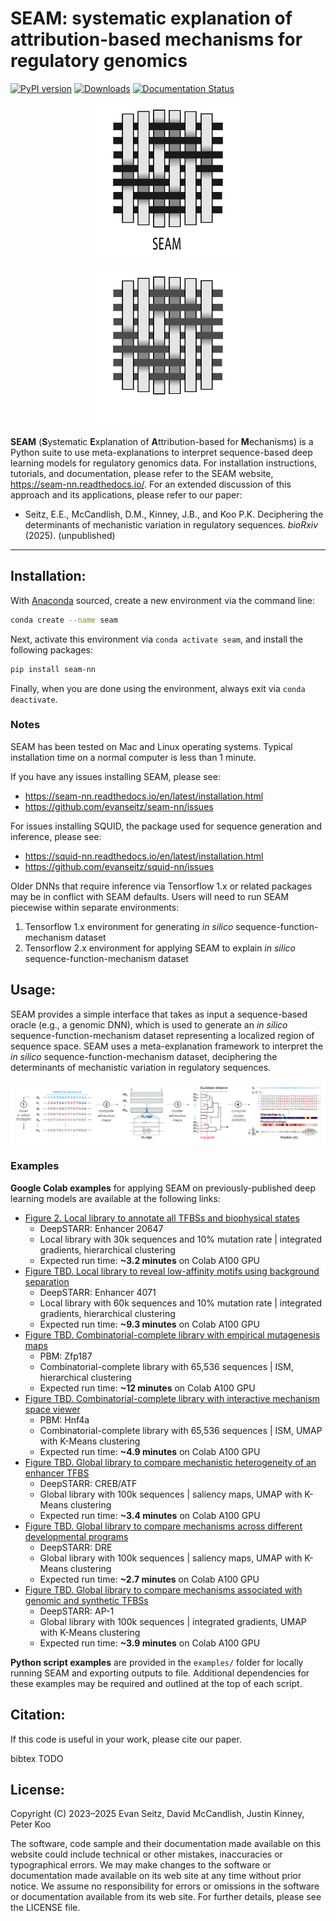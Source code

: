 SEAM: systematic explanation of attribution-based mechanisms for regulatory genomics
========================================================================
[![PyPI version](https://badge.fury.io/py/seam-nn.svg)](https://badge.fury.io/py/seam-nn)
[![Downloads](https://static.pepy.tech/badge/seam-nn)](https://pepy.tech/project/seam-nn) 
[![Documentation Status](https://readthedocs.org/projects/seam-nn/badge/?version=latest)](https://seam-nn.readthedocs.io/en/latest/?badge=latest)
<!-- [![DOI](https://zenodo.org/badge/711703377.svg)](https://zenodo.org/doi/10.5281/zenodo.11060671) -->

<p align="center">
	<img src="https://raw.githubusercontent.com/evanseitz/seam-nn/main/docs/_static/seam_logo_light.png#gh-light-mode-only" width="250" height="250">
</p>
<p align="center">
	<img src="https://raw.githubusercontent.com/evanseitz/seam-nn/main/docs/_static/seam_logo_dark.png#gh-dark-mode-only" width="250" height="250">
</p>

**SEAM** (**S**ystematic **E**xplanation of **A**ttribution-based for **M**echanisms) is a Python suite to use meta-explanations to interpret sequence-based deep learning models for regulatory genomics data. For installation instructions, tutorials, and documentation, please refer to the SEAM website, https://seam-nn.readthedocs.io/. For an extended discussion of this approach and its applications, please refer to our paper:

* Seitz, E.E., McCandlish, D.M., Kinney, J.B., and Koo P.K. Deciphering the determinants of mechanistic variation in regulatory sequences. <em>bioRxiv</em> (2025). (unpublished)
---

## Installation:

With [Anaconda](https://docs.anaconda.com/free/anaconda/install/index.html) sourced, create a new environment via the command line:

```bash
conda create --name seam
```

Next, activate this environment via `conda activate seam`, and install the following packages:

```bash
pip install seam-nn
```

Finally, when you are done using the environment, always exit via `conda deactivate`.


### Notes

SEAM has been tested on Mac and Linux operating systems. Typical installation time on a normal computer is less than 1 minute.

If you have any issues installing SEAM, please see:
- https://seam-nn.readthedocs.io/en/latest/installation.html
- https://github.com/evanseitz/seam-nn/issues

For issues installing SQUID, the package used for sequence generation and inference, please see:
- https://squid-nn.readthedocs.io/en/latest/installation.html
- https://github.com/evanseitz/squid-nn/issues

Older DNNs that require inference via Tensorflow 1.x or related packages may be in conflict with SEAM defaults. Users will need to run SEAM piecewise within separate environments:
1. Tensorflow 1.x environment for generating *in silico* sequence-function-mechanism dataset
2. Tensorflow 2.x environment for applying SEAM to explain *in silico* sequence-function-mechanism dataset

## Usage:
SEAM provides a simple interface that takes as input a sequence-based oracle (e.g., a genomic DNN), which is used to generate an *in silico* sequence-function-mechanism dataset representing a localized region of sequence space. SEAM uses a meta-explanation framework to interpret the *in silico* sequence-function-mechanism dataset, deciphering the determinants of mechanistic variation in regulatory sequences.

<img src="https://raw.githubusercontent.com/evanseitz/seam-nn/main/docs/_static/framework.png" alt="fig" width="800"/>

### Examples

**Google Colab examples** for applying SEAM on previously-published deep learning models are available at the following links:

- [Figure 2. Local library to annotate all TFBSs and biophysical states](https://colab.research.google.com/drive/1HOM_ysa4HIh_ZoYzLwa4jZu4evyRntF7?usp=sharing)
	- DeepSTARR: Enhancer 20647
	- Local library with 30k sequences and 10% mutation rate | integrated gradients, hierarchical clustering
    - Expected run time: **~3.2 minutes** on Colab A100 GPU
- [Figure TBD. Local library to reveal low-affinity motifs using background separation](https://colab.research.google.com/drive/1lkcLYMyVMYPh3ARzYjI-gJjh69PK9COt?usp=sharing)
	- DeepSTARR: Enhancer 4071
	- Local library with 60k sequences and 10% mutation rate | integrated gradients, hierarchical clustering
    - Expected run time: **~9.3 minutes** on Colab A100 GPU
- [Figure TBD. Combinatorial-complete library with empirical mutagenesis maps](https://colab.research.google.com/drive/1IWzjJtKzZCCvN1vndHalThLhPL6AsPEa?usp=sharing)
	- PBM: Zfp187
	- Combinatorial-complete library with 65,536 sequences | ISM, hierarchical clustering
	- Expected run time: **~12 minutes** on Colab A100 GPU
- [Figure TBD. Combinatorial-complete library with interactive mechanism space viewer](https://colab.research.google.com/drive/1E8_30yW_2i-1y6OFwGOg4jDrhwZLAhMj?usp=sharing)
	- PBM: Hnf4a
	- Combinatorial-complete library with 65,536 sequences | ISM, UMAP with K-Means clustering
	- Expected run time: **~4.9 minutes** on Colab A100 GPU
- [Figure TBD. Global library to compare mechanistic heterogeneity of an enhancer TFBS](https://colab.research.google.com/drive/17EvfEa8LGtSjb6JkvVSPs6X0m7Rwb8_l?usp=sharing)
	- DeepSTARR: CREB/ATF
	- Global library with 100k sequences | saliency maps, UMAP with K-Means clustering
	- Expected run time: **~3.4 minutes** on Colab A100 GPU
- [Figure TBD. Global library to compare mechanisms across different developmental programs](https://colab.research.google.com/drive/1uCZ_HpuTiLyL8nmsbZ8lExFrbLWpZ5nG?usp=sharing)
	- DeepSTARR: DRE
	- Global library with 100k sequences | saliency maps, UMAP with K-Means clustering
	- Expected run time: **~2.7 minutes** on Colab A100 GPU
- [Figure TBD. Global library to compare mechanisms associated with genomic and synthetic TFBSs](https://colab.research.google.com/drive/1stdhABAF5Eehg7-n-XfLxoqBYahJ5LX_?usp=sharing)
	- DeepSTARR: AP-1
	- Global library with 100k sequences | integrated gradients, UMAP with K-Means clustering
	- Expected run time: **~3.9 minutes** on Colab A100 GPU


**Python script examples** are provided in the `examples/` folder for locally running SEAM and exporting outputs to file. Additional dependencies for these examples may be required and outlined at the top of each script.

## Citation:
If this code is useful in your work, please cite our paper.

bibtex TODO

## License:
Copyright (C) 2023–2025 Evan Seitz, David McCandlish, Justin Kinney, Peter Koo

The software, code sample and their documentation made available on this website could include technical or other mistakes, inaccuracies or typographical errors. We may make changes to the software or documentation made available on its web site at any time without prior notice. We assume no responsibility for errors or omissions in the software or documentation available from its web site. For further details, please see the LICENSE file.
